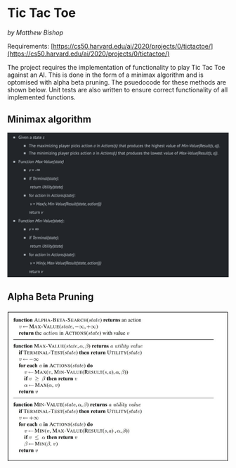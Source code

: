 # Tic Tac Toe
*by Matthew Bishop*

Requirements: [https://cs50.harvard.edu/ai/2020/projects/0/tictactoe/](https://cs50.harvard.edu/ai/2020/projects/0/tictactoe/)

The project requires the implementation of functionality to play Tic Tac Toe against an AI. This is done in the form of a minimax algorithm and is optomised with alpha beta pruning. The psuedocode for these methods are shown below. Unit tests are also written to ensure correct functionality of all implemented functions.


## Minimax algorithm

![Minimax Pseudocode](Minimax-Pseudocode.png)

## Alpha Beta Pruning

![Alpha Beta Pseudocode](Alpha-Beta-Pseudocode.jpg)